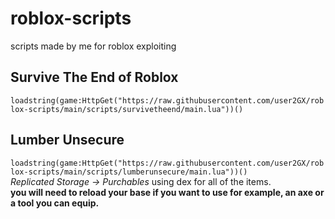 # roblox-scripts
scripts made by me for roblox exploiting

## Survive The End of Roblox
```loadstring(game:HttpGet("https://raw.githubusercontent.com/user2GX/roblox-scripts/main/scripts/survivetheend/main.lua"))()```

## Lumber Unsecure
```loadstring(game:HttpGet("https://raw.githubusercontent.com/user2GX/roblox-scripts/main/scripts/lumberunsecure/main.lua"))()```<br>
*Replicated Storage -> Purchables* using dex for all of the items.<br>
**you will need to reload your base if you want to use for example, an axe or a tool you can equip.**
